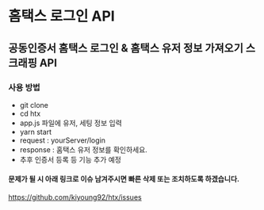 # 홈택스 로그인 API

## 공동인증서 홈택스 로그인 & 홈택스 유저 정보 가져오기 스크래핑 API
### 사용 방법
- git clone
- cd htx
- app.js 파일에 유저, 세팅 정보 입력
- yarn start
- request : yourServer/login
- response : 홈택스 유저 정보를 확인하세요.
- 추후 인증서 등록 등 기능 추가 예정
#### 문제가 될 시 아래 링크로 이슈 남겨주시면 빠른 삭제 또는 조치하도록 하겠습니다.
https://github.com/kiyoung92/htx/issues